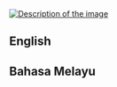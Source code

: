 <a href="image/logo.png" target="_blank">
    <img src="path/to/your/image.jpg" alt="Description of the image">
</a> 

## English 
## Bahasa Melayu 

